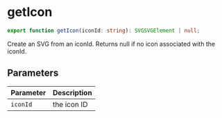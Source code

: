 # getIcon

```ts
export function getIcon(iconId: string): SVGSVGElement | null;
```

Create an SVG from an iconId. Returns null if no icon associated with the iconId.

## Parameters

| Parameter | Description |
|-----------|-------------|
| `iconId` | the icon ID |
